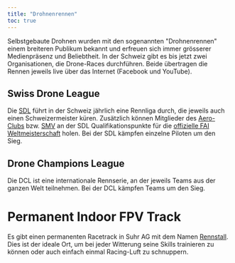 ```yaml
---
title: "Drohnenrennen"
toc: true
---
```


Selbstgebaute Drohnen wurden mit den sogenannten "Drohnenrennen" einem breiteren Publikum bekannt und erfreuen sich immer grösserer Medienpräsenz und Beliebtheit. In der Schweiz gibt es bis jetzt zwei Organisationen, die Drone-Races durchführen. Beide übertragen die Rennen jeweils live über das Internet (Facebook und YouTube).

 
## Swiss Drone League
Die [SDL](https://swissdroneleague.ch/) führt in der Schweiz jährlich eine Rennliga durch, die jeweils auch einen Schweizermeister küren. Zusätzlich können Mitglieder des [Aero-Clubs](https://www.aeroclub.ch/) bzw. [SMV](https://modellflug.ch/) an der SDL Qualifikationspunkte für die [offizielle FAI Weltmeisterschaft](https://www.fai.org/drone-sports) holen. Bei der SDL kämpfen einzelne Piloten um den Sieg.

## Drone Champions League
Die DCL ist eine internationale Rennserie, an der jeweils Teams aus der ganzen Welt teilnehmen. Bei der DCL kämpfen Teams um den Sieg.

 
# Permanent Indoor FPV Track
Es gibt einen permanenten Racetrack in Suhr AG mit dem Namen [Rennstall](https://renn-stall.ch/). Dies ist der ideale Ort, um bei jeder Witterung seine Skills trainieren zu können oder auch einfach einmal Racing-Luft zu schnuppern.

